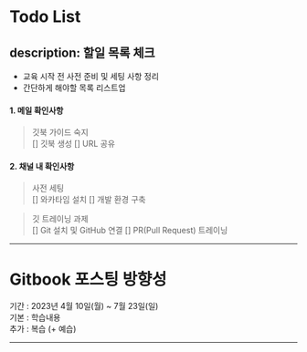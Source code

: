 Todo List
=============
description: 할일 목록 체크
---
- 교육 시작 전 사전 준비 및 세팅 사항 정리
- 간단하게 해야할 목록 리스트업 
#### 1. 메일 확인사항
> 깃북 가이드 숙지   
[] 깃북 생성
[] URL 공유

#### 2. 채널 내 확인사항
> 사전 세팅   
[] 와카타임 설치
[] 개발 환경 구축
   
> 깃 트레이닝 과제   
[] Git 설치 및 GitHub 연결
[] PR(Pull Request) 트레이닝

* * *
Gitbook 포스팅 방향성
=============
기간 : 2023년 4월 10일(월) ~ 7월 23일(일)   
기본 : 학습내용   
추가 : 복습 (+ 예습)   


* * *